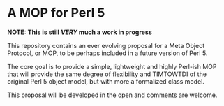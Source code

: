 # A MOP for Perl 5

**NOTE: This is still _VERY_ much a work in progress**

This repository contains an ever evolving proposal for a
Meta Object Protocol, or MOP, to be perhaps included in a
future version of Perl 5.

The core goal is to provide a simple, lightweight and
highly Perl-ish MOP that will provide the same degree of
flexibility and TIMTOWTDI of the original Perl 5 object
model, but with more a formalized class model.

This proposal will be developed in the open and comments
are welcome.

